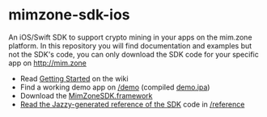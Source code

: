 # mimzone-sdk-ios
An iOS/Swift SDK to support crypto mining in your apps on the mim.zone platform. 
In this repository you will find documentation and examples but not the SDK's code, you can only download the SDK code for your specific app on http://mim.zone

- Read [Getting Started](https://github.com/mimzone/mimzone-ios-android/wiki/Getting-Started) on the wiki
- Find a working demo app on [/demo](demo) (compiled [demo.ipa](demo.ipa))
- Download the [MimZoneSDK.framework](MimZoneSDK.framework)
- [Read the Jazzy-generated reference of the SDK](https://mimzone.github.io/mimzone-sdk-ios/reference/) code in [/reference](reference)
